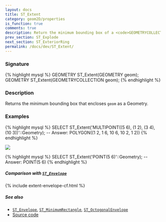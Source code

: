```yaml
---
layout: docs
title: ST_Extent
category: geom2D/properties
is_function: true
comments: true
description: Return the minimum bounding box of a <code>GEOMETRYCOLLECTION</code>
prev_section: ST_Explode
next_section: ST_ExteriorRing
permalink: /docs/dev/ST_Extent/
---
```


### Signature

{% highlight mysql %}
GEOMETRY ST_Extent(GEOMETRY geom);
GEOMETRY ST_Extent(GEOMETRYCOLLECTION geom);
{% endhighlight %}

### Description

Returns the minimum bounding box that encloses `geom` as a Geometry.

### Examples

{% highlight mysql %}
SELECT ST_Extent('MULTIPOINT((5 6), (1 2), (3 4), (10 3))'::Geometry);
-- Answer: POLYGON((1 2, 1 6, 10 6, 10 2, 1 2))
{% endhighlight %}

<img class="displayed" src="../ST_Extent1.png"/>

{% highlight mysql %}
SELECT ST_Extent('POINT(5 6)'::Geometry);
-- Answer: POINT(5 6)
{% endhighlight %}

##### Comparison with [`ST_Envelope`](../ST_Envelope)

{% include extent-envelope-cf.html %}

##### See also

* [`ST_Envelope`](../ST_Envelope),
  [`ST_MinimumRectangle`](../ST_MinimumRectangle),
  [`ST_OctogonalEnvelope`](../ST_OctogonalEnvelope)
* <a href="https://github.com/irstv/H2GIS/blob/master/h2spatial-ext/src/main/java/org/h2gis/h2spatialext/function/spatial/properties/ST_Extent.java" target="_blank">Source code</a>
